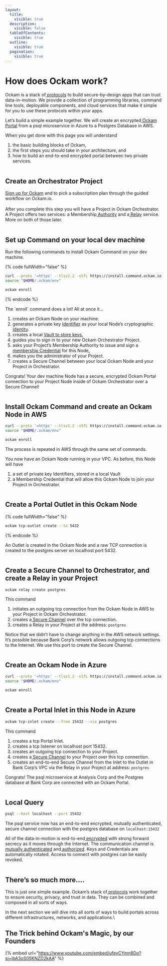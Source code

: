 ```yaml
---
layout:
  title:
    visible: true
  description:
    visible: false
  tableOfContents:
    visible: true
  outline:
    visible: true
  pagination:
    visible: true
---
```


# How does Ockam work?

Ockam is a stack of[ protocols](https://docs.ockam.io/reference/protocols) to build secure-by-design apps that can trust data-in-motion. We provide a collection of programming libraries, command line tools, deployable components, and cloud services that make it simple for you to use these protocols within your apps.

Let’s build a simple example together. We will create an encrypted[ Ockam Portal](https://docs.ockam.io/#portals) from a psql microservice in Azure to a Postgres Database in AWS.

When you get done with this page you will understand

1. the basic building blocks of Ockam,
2. the first steps you should take in your architecture, and
3. how to build an end-to-end encrypted portal between two private services.

<figure><img src=".gitbook/assets/postgres.png" alt=""><figcaption></figcaption></figure>

## Create an Orchestrator Project

[Sign up for Ockam](https://www.ockam.io/download) and to pick a subscription plan through the guided workflow on Ockam.io.\
\
After you complete this step you will have a Project in Ockam Orchestrator. A Project offers two services: a Membership[ Authority](https://docs.ockam.io/reference/protocols/identities#credentials) and a[ Relay](https://docs.ockam.io/reference/protocols/routing#relay) service. More on both of those later.

<figure><img src=".gitbook/assets/image (9).png" alt=""><figcaption></figcaption></figure>

## Set up Command on your local dev machine

Run the following commands to install Ockam Command on your dev machine.

{% code fullWidth="false" %}
```bash
curl --proto '=https' --tlsv1.2 -sSfL https://install.command.ockam.io | bash
source "$HOME/.ockam/env"

ockam enroll
```
{% endcode %}

The \`enroll\` command does a lot!  All at once it...

1. creates an Ockam Node on your machine.
2. generates a private key [Identifier](https://docs.ockam.io/reference/protocols/identities#identities) as your local Node’s cryptographic[ Identity](https://docs.ockam.io/reference/protocols/identities).&#x20;
3. creates a local [Vault to store keys.](https://docs.ockam.io/reference/protocols/keys)
4. guides you to sign in to your new Ockam Orchestrator Project.&#x20;
5. asks your Project’s Membership Authority to issue and sign a[ membership Credential](https://docs.ockam.io/reference/protocols/identities#credentials) for this Node[. ](https://docs.ockam.io/reference/protocols/identities#credentials)
6. makes you the administrator of your Project.
7. creates a Secure Channel between your local Ockam Node and your Project in Orchestrator.

Congrats! Your dev machine Node has a secure, encrypted Ockam Portal connection to your Project Node inside of Ockam Orchestrator over a Secure Channel!

<figure><img src=".gitbook/assets/image.png" alt=""><figcaption></figcaption></figure>

## Install Ockam Command and create an Ockam Node in AWS

```bash
curl --proto '=https' --tlsv1.2 -sSfL https://install.command.ockam.io | bash
source "$HOME/.ockam/env"

ockam enroll
```

The process is repeated in AWS through the same set of commands.&#x20;

You now have an Ockam Node running in your VPC. As before, this Node will have

1. a set of private key Identifiers, stored in a local Vault
2. a Membership Credential that will allow this Ockam Node to join your Project in Orchestrator.&#x20;

<figure><img src=".gitbook/assets/image (1).png" alt=""><figcaption></figcaption></figure>

## Create a Portal Outlet in this Ockam Node

{% code fullWidth="false" %}
```sh
ockam tcp-outlet create --to 5432
```
{% endcode %}

An Outlet is created in the Ockam Node and a raw TCP connection is created to the postgres server on localhost port 5432.

<figure><img src=".gitbook/assets/image (2).png" alt=""><figcaption></figcaption></figure>

## Create a Secure Channel to Orchestrator, and create a Relay in your Project

```
ockam relay create postgres
```

This command&#x20;

1. initiates an outgoing tcp connection from the Ockam Node in AWS to your Project in Ockam Orchestrator.&#x20;
2. creates a[ Secure Channel](https://docs.ockam.io/reference/protocols/secure-channels) over the tcp connection.&#x20;
3. creates a Relay in your Project at the address: `postgres`

Notice that we didn’t have to change anything in the AWS network settings. It’s possible because Bank Corp’s network allows outgoing tcp connections to the Internet. We use this port to create the Secure Channel.

<figure><img src=".gitbook/assets/image (3).png" alt=""><figcaption></figcaption></figure>

## Create an Ockam Node in Azure

```bash
curl --proto '=https' --tlsv1.2 -sSfL https://install.command.ockam.io | bash
source "$HOME/.ockam/env"

ockam enroll
```

<figure><img src=".gitbook/assets/image (4).png" alt=""><figcaption></figcaption></figure>

## Create a Portal Inlet in this Node in Azure

```sh
ockam tcp-inlet create --from 15432 --via postgres
```

This command&#x20;

1. creates a tcp Portal Inlet.
2. creates a tcp listener on localhost port 15432.&#x20;
3. creates an outgoing tcp connection to your Project.&#x20;
4. creates a[ Secure Channel](https://docs.ockam.io/reference/protocols/secure-channels) to your Project over this tcp connection.&#x20;
5. creates an end-to-end Secure Channel from the Inlet to the Outlet in Bank Corp’s VPC via the Relay in your Project at address: `postgres`

Congrats! The psql microservice at Analysis Corp and the Postgres database at Bank Corp are connected with an Ockam Portal.  &#x20;

<figure><img src=".gitbook/assets/image (6).png" alt=""><figcaption></figcaption></figure>

## Local Query

```bash
psql --host localhost --port 15432
```

The psql service now has an end-to-end encrypted, mutually authenticated, secure channel connection with the postgres database on `localhost:15432`&#x20;

All of the data-in-motion is end-to-end[ encrypted](https://docs.ockam.io/reference/protocols/secure-channels) with strong forward secrecy as it moves through the Internet. The communication channel is[ mutually authenticated](https://docs.ockam.io/reference/protocols/secure-channels) and[ authorized](https://docs.ockam.io/reference/protocols/access-controls). Keys and Credentials are automatically rotated. Access to connect with postgres can be easily revoked.

<figure><img src=".gitbook/assets/image (8).png" alt=""><figcaption></figcaption></figure>

## There’s so much more….

This is just one simple example. Ockam’s stack of[ protocols](https://docs.ockam.io/reference/protocols) work together to ensure security, privacy, and trust in data. They can be combined and composed in all sorts of ways.&#x20;

In the next section we will dive into all sorts of ways to build portals across different infrastructures, networks, and applications.\


## The Trick behind Ockam's Magic, by our Founders

{% embed url="https://www.youtube.com/embed/ufevCYmn8Do?si=jbA3oS05KNZD2kAA" %}
